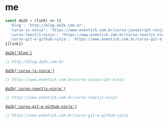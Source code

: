 # me

```js
const da2k = (link) => ({
  'blog': 'http://blog.da2k.com.br',
  'curso-js-ninja': 'https://www.eventick.com.br/curso-javascript-ninja',
  'curso-reactjs-ninja': 'https://www.eventick.com.br/curso-reactjs-ninja',
  'curso-git-e-github-ninja': 'https://www.eventick.com.br/curso-git-e-github-ninja'  
}[link])
```

[`da2k('blog')`][blog]
```js
// http://blog.da2k.com.br
```

[`da2k('curso-js-ninja')`][js-ninja] 
```js
// https://www.eventick.com.br/curso-javascript-ninja
```

[`da2k('curso-reactjs-ninja')`][reactjs-ninja] 
```js
// https://www.eventick.com.br/curso-reactjs-ninja
```

[`da2k('curso-git-e-github-ninja')`][git-github-ninja]
```js
// https://www.eventick.com.br/curso-git-e-github-ninja
```

[blog]: http://blog.da2k.com.br
[js-ninja]: https://www.eventick.com.br/curso-javascript-ninja
[reactjs-ninja]: https://www.eventick.com.br/curso-reactjs-ninja
[git-github-ninja]: https://www.eventick.com.br/curso-git-e-github-ninja
